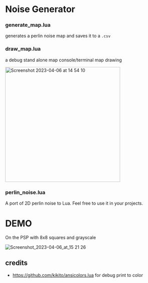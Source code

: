 # Noise Generator


### generate_map.lua

generates a perlin noise map and saves it to a `.csv`

### draw_map.lua

a debug stand alone map console/terminal map drawing

<img width="366" alt="Screenshot 2023-04-06 at 14 54 10" src="https://user-images.githubusercontent.com/950825/230479473-5fd28589-3d60-4657-8280-71faf2f33782.png">

### perlin_noise.lua

A port of 2D perlin noise to Lua. Feel free to use it in your projects.

# DEMO

On the PSP with 8x8 squares and grayscale

![Screenshot_2023-04-06_at_15 21 26](https://user-images.githubusercontent.com/950825/230479618-c12b8b42-d5dd-49ab-ad38-7f715f1a29c7.png)


## credits

- https://github.com/kikito/ansicolors.lua for debug print to color
